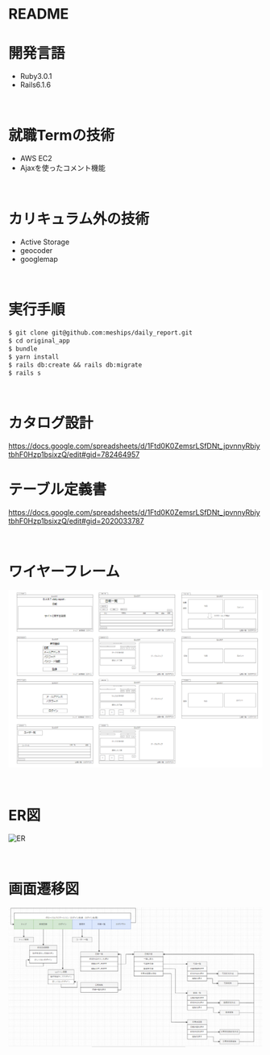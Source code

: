 # README

# 開発言語
* Ruby3.0.1
* Rails6.1.6

<br>

# 就職Termの技術

* AWS EC2
* Ajaxを使ったコメント機能




<br>

# カリキュラム外の技術
* Active Storage
* geocoder
* googlemap

<br>

# 実行手順
```
$ git clone git@github.com:meships/daily_report.git
$ cd original_app
$ bundle
$ yarn install
$ rails db:create && rails db:migrate
$ rails s
```

<br>

# カタログ設計
https://docs.google.com/spreadsheets/d/1Ftd0K0ZemsrLSfDNt_jpvnnyRbiytbhF0Hzp1bsixzQ/edit#gid=782464957
<br>

# テーブル定義書
https://docs.google.com/spreadsheets/d/1Ftd0K0ZemsrLSfDNt_jpvnnyRbiytbhF0Hzp1bsixzQ/edit#gid=2020033787

<br>

# ワイヤーフレーム
![wire](readme/d.a.r.t_wire.png)

<br>

# ER図
![ER](readme/dart01_ER_ss.png)

<br>

# 画面遷移図
![Screen](readme/d.a.r.t_screen.png)
